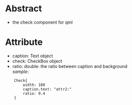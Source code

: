 # Abstract
* the check component for qml  

# Attribute
* caption: Text object  
* check: CheckBox object  
* ratio: double: the ratio between caption and background  
_sample_:  
```
    Check{
        width: 180
        caption.text: "attr2:"
        ratio: 0.4
    }
```  
</br>